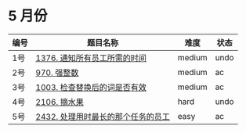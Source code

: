 # 5 月份

**编号**|**题目名称**|**难度**|**状态**
--------|------------|--------|--------
1号|[1376. 通知所有员工所需的时间](./第1题%201376.%20通知所有员工所需的时间)|medium|undo
2号|[970. 强整数](./第2题%20970.%20强整数)|medium|ac
3号|[1003. 检查替换后的词是否有效](./第3题%201003.%20检查替换后的词是否有效)|medium|ac
4号|[2106. 摘水果](./第4题%202106.%20摘水果)|hard|undo
5号|[2432. 处理用时最长的那个任务的员工](./第5题%202432.%20处理用时最长的那个任务的员工)|easy|ac
